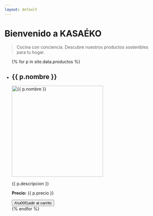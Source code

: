 ```yaml
---
layout: default
---
```


# Bienvenido a KASAÉKO

> Cocina con conciencia. Descubre nuestros productos sostenibles para tu hogar.

<ul>
{% for p in site.data.productos %}
  <li>
    <h2>{{ p.nombre }}</h2>
    <img src="{{ p.imagen }}" alt="{{ p.nombre }}" width="300">
    <p>{{ p.descripcion }}</p>
    <p><strong>Precio:</strong> {{ p.precio }}</p>
    <button class="snipcart-add-item"
      data-item-id="{{ p.slug }}"
      data-item-name="{{ p.nombre }}"
      data-item-price="{{ p.precio | remove: '€' }}"
      data-item-url="/productos/{{ p.slug }}.html"
      data-item-description="{{ p.descripcion }}">
      A\u00f1adir al carrito
    </button>
  </li>
{% endfor %}
</ul>
